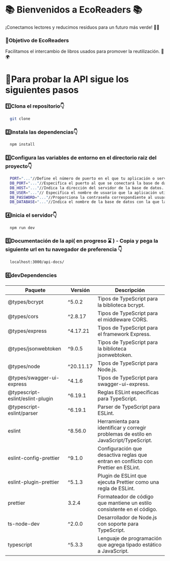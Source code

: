 # 📚 Bienvenidos a EcoReaders 📚
¡Conectamos lectores y reducimos residuos para un futuro más verde! 🌱📖


### 🚀Objetivo de EcoReaders
Facilitamos el intercambio de libros usados para promover la reutilización. 🔄🌍


# 🚀Para probar la API sigue los siguientes pasos


### 1️⃣Clona el repositorio👇

```bash
  git clone

```

### 2️⃣Instala las dependencias👇

```bash
  npm install

```

### 3️⃣Configura las variables de entorno en el directorio raiz del proyecto👇

```bash
  PORT="..."//Define el número de puerto en el que tu aplicación o servidor web estará escuchando
  DB_PORT="..."//Especifica el puerto al que se conectará la base de datos. 
  DB_HOST="..."//Indica la dirección del servidor de la base de datos. "localhost"
  DB_USER="..."// Especifica el nombre de usuario que la aplicación utilizará para conectarse a la base de datos
  DB_PASSWORD="..."//Proporciona la contraseña correspondiente al usuario de la base de datos.
  DB_DATABASE="..."//Indica el nombre de la base de datos con la que la aplicación interactuará.

```

### 4️⃣Inicia el servidor👇

```bash
  npm run dev

```

### 5️⃣Documentación de la api( en progreso ⌛ ) - Copia y pega la siguiente url en tu navegador de preferencia 👇

```bash
  localhost:3000/api-docs/

```


### 6️⃣devDependencies

| Paquete                               | Versión    | Descripción                                           |
| ------------------------------------- | ---------- | ----------------------------------------------------- |
| @types/bcrypt                         | ^5.0.2     | Tipos de TypeScript para la biblioteca bcrypt.        |
| @types/cors                           | ^2.8.17    | Tipos de TypeScript para el middleware CORS.          |
| @types/express                        | ^4.17.21   | Tipos de TypeScript para el framework Express.        |
| @types/jsonwebtoken                   | ^9.0.5     | Tipos de TypeScript para la biblioteca jsonwebtoken.  |
| @types/node                           | ^20.11.17  | Tipos de TypeScript para Node.js.                     |
| @types/swagger-ui-express             | ^4.1.6     | Tipos de TypeScript para swagger-ui-express.          |
| @typescript-eslint/eslint-plugin      | ^6.19.1   | Reglas ESLint específicas para TypeScript.            |
| @typescript-eslint/parser             | ^6.19.1   | Parser de TypeScript para ESLint.                     |
| eslint                                | ^8.56.0    | Herramienta para identificar y corregir problemas de estilo en JavaScript/TypeScript. |
| eslint-config-prettier                | ^9.1.0     | Configuración que desactiva reglas que entran en conflicto con Prettier en ESLint. |
| eslint-plugin-prettier                | ^5.1.3     | Plugin de ESLint que ejecuta Prettier como una regla de ESLint. |
| prettier                              | 3.2.4      | Formateador de código que mantiene un estilo consistente en el código. |
| ts-node-dev                           | ^2.0.0     | Desarrollador de Node.js con soporte para TypeScript. |
| typescript                            | ^5.3.3     | Lenguaje de programación que agrega tipado estático a JavaScript. |


